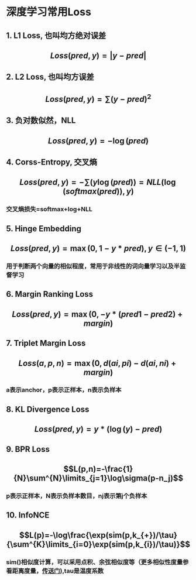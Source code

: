 # 深度学习常用Loss

## 1. L1 Loss, 也叫均方绝对误差

## $$Loss(pred,y)=|y-pred|$$

## 2. L2 Loss, 也叫均方误差

## $$Loss(pred,y)=\sum(y-pred)^{2}$$

## 3. 负对数似然，NLL

## $$Loss(pred,y)=-\log(pred)$$

## 4. Corss-Entropy, 交叉熵

## $$Loss(pred,y)=-\sum(y\log(pred))=NLL(\log(softmax(pred)),y)$$

### 交叉熵损失=softmax+log+NLL

## 5. Hinge Embedding

## $$Loss(pred,y)=\max(0,1-y* pred),y \in (-1,1)$$

### 用于判断两个向量的相似程度，常用于非线性的词向量学习以及半监督学习

## 6. Margin Ranking Loss

## $$Loss(pred,y)=\max(0,-y*(pred1-pred2)+margin)$$

## 7. Triplet Margin Loss

## $$Loss(a,p,n)=\max(0,d(ai,pi)-d(ai,ni)+margin)$$

### a表示anchor，p表示正样本，n表示负样本

## 8. KL Divergence Loss

## $$Loss(pred,y)=y* (\log(y)-pred)$$

## 9. BPR Loss

## $$L(p,n)=-\frac{1}{N}\sum^{N}\limits_{j=1}\log\sigma(p-n_j)$$

### p表示正样本，N表示负样本数目，nj表示第j个负样本

## 10. InfoNCE

## $$L(p)=-\log\frac{\exp(sim(p,k_{+})/\tau}{\sum^{K}\limits_{i=0}\exp(sim(p,k_{i})/\tau)}$$

### sim()相似度计算，可以采用点积、余弦相似度等（更多相似性度量参看距离度量，[传送门](https://github.com/QinHsiu/Trick/tree/main/similarity_distance)),tau是温度系数
